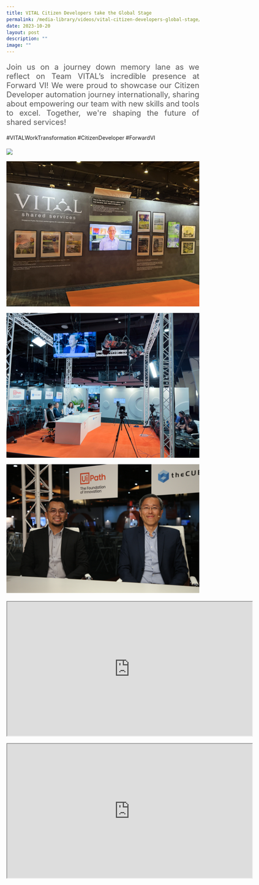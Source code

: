 ```yaml
---
title: VITAL Citizen Developers take the Global Stage
permalink: /media-library/videos/vital-citizen-developers-global-stage/
date: 2023-10-20
layout: post
description: ""
image: ""
---
```

<p style="font-size: 20px;color:#585858;text-align:justify;">
Join us on a journey down memory lane as we reflect on Team VITAL’s incredible presence at Forward VI! We were proud to showcase our Citizen Developer automation journey internationally, sharing about empowering our team with new skills and tools to excel. Together, we're shaping the future of shared services!

#VITALWorkTransformation #CitizenDeveloper #ForwardVI</p>

<p></p><p style="font-size: 20px;color:#585858;text-align:justify;">
	
![](/images/forwardvi-1.png)
	
![](/images/forwardvi-3.png)
	
![](/images/forwardvi-4.jpg)	
	
![](/images/foward%20vi-2.jpg)	
	
</p><p style="font-size: 18px;color:#585858;text-align:justify;">

</p><div class="home-video"><iframe allowfullscreen="" allow="encrypted-media" src="https://www.youtube.com/embed/WDQWNSdfyhI" height="350" width="640" id="video\_player"></iframe></div>

<p>
	
</p><div class="home-video"><iframe allowfullscreen="" allow="encrypted-media" src="https://www.youtube.com/embed/LUZHklRQdKc" height="350" width="640" id="video\_player"></iframe></div>      

<p></p>